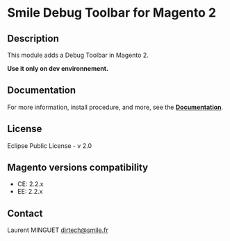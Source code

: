 # Smile Debug Toolbar for Magento 2

## Description

This module adds a Debug Toolbar in Magento 2.

**Use it only on dev environnement.**

## Documentation

For more information, install procedure, and more, see the [**Documentation**](doc/README.md). 

## License

Eclipse Public License - v 2.0

## Magento versions compatibility

 * CE: 2.2.x
 * EE: 2.2.x

## Contact

Laurent MINGUET <dirtech@smile.fr>
